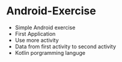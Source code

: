 # Android-Exercise
- Simple Android exercise
- First Application
- Use more activity
- Data from first activity to second activity
- Kotlin porgramming languge

